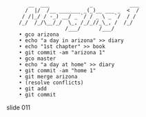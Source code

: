           __  ___             _            ___
          /  |/  /__ _______ _(_)__ ___ _  <  /
         / /|_/ / -_) __/ _ `/ / _ \ _ `/  / /
        /_/  /_/\__/_/  \_, /_/_//_\_, /  /_/
                       /___/      /___/
        • gco arizona
        • echo "a day in arizona" >> diary
        • echo "1st chapter" >> book
        • git commit -am "arizona 1"
        • gco master
        • echo "a day at home" >> diary
        • git commit -am "home 1"
        • git merge arizona
        • (resolve conflicts)
        • git add
        • git commit

















































































slide 011
